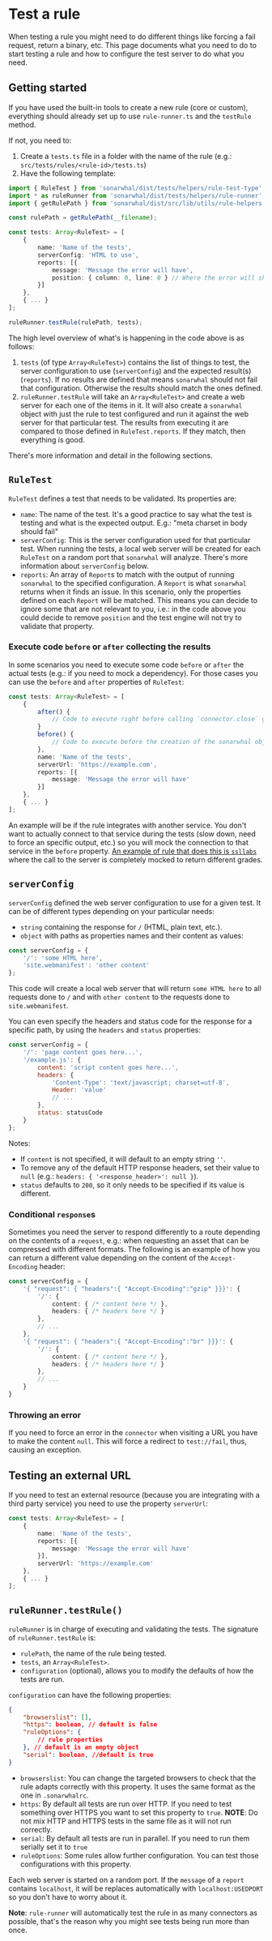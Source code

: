 # Test a rule

When testing a rule you might need to do different things like forcing a fail
request, return a binary, etc. This page documents what you need to do to start
testing a rule and how to configure the test server to do what you need.

## Getting started

If you have used the built-in tools to create a new rule (core or custom),
everything should already set up to use `rule-runner.ts` and the `testRule`
method.

If not, you need to:

1. Create a `tests.ts` file in a folder with the name of the rule
   (e.g.: `src/tests/rules/<rule-id>/tests.ts`)
1. Have the following template:

```ts
import { RuleTest } from 'sonarwhal/dist/tests/helpers/rule-test-type'; // eslint-disable-line no-unused-vars
import * as ruleRunner from 'sonarwhal/dist/tests/helpers/rule-runner';
import { getRulePath } from 'sonarwhal/dist/src/lib/utils/rule-helpers';

const rulePath = getRulePath(__filename);

const tests: Array<RuleTest> = [
    {
        name: 'Name of the tests',
        serverConfig: 'HTML to use',
        reports: [{
            message: 'Message the error will have',
            position: { column: 0, line: 0 } // Where the error will show.
        }]
    },
    { ... }
];

ruleRunner.testRule(rulePath, tests);
```

The high level overview of what's is happening in the code above is as follows:

1. `tests` (of type `Array<RuleTest>`) contains the list of things to test, the
   server configuration to use (`serverConfig`) and the expected result(s)
   (`reports`). If no results are defined that means `sonarwhal` should not
   fail that configuration. Otherwise the results should match the ones
   defined.
1. `ruleRunner.testRule` will take an `Array<RuleTest>` and create a web server
   for each one of the items in it. It will also create a `sonarwhal` object
   with just the rule to test configured and run it against the web server for
   that particular test.
   The results from executing it are compared to those defined in
   `RuleTest.reports`. If they match, then everything is good.

There's more information and detail in the following sections.

## `RuleTest`

`RuleTest` defines a test that needs to be validated. Its properties are:

* `name`: The name of the test. It's a good practice to say what the test is
  testing and what is the expected output. E.g.: "meta charset in body should
  fail"
* `serverConfig`: This is the server configuration used for that particular
  test. When running the tests, a local web server will be created for each
  `RuleTest` on a random port that `sonarwhal` will analyze. There's more
  information about `serverConfig` below.
* `reports`: An array of `Report`s to match with the output of running
  `sonarwhal` to the specified configuration. A `Report` is what `sonarwhal`
  returns when it finds an issue. In this scenario, only the properties defined
  on each `Report` will be matched. This means you can decide to ignore some
  that are not relevant to you, i.e.: in the code above you could decide to
  remove `position` and the test engine will not try to validate that property.

### Execute code `before` or `after` collecting the results

In some scenarios you need to execute some code `before` or `after`
the actual tests (e.g.: if you need to mock a dependency). For those
cases you can use the `before` and `after` properties of `RuleTest`:

```ts
const tests: Array<RuleTest> = [
    {
        after() {
            // Code to execute right before calling `connector.close` goes here.
        }
        before() {
            // Code to execute before the creation of the sonarwhal object goes here.
        },
        name: 'Name of the tests',
        serverUrl: 'https://example.com',
        reports: [{
            message: 'Message the error will have'
        }]
    },
    { ... }
];
```

An example will be if the rule integrates with another service. You don't want
to actually connect to that service during the tests (slow down, need to force
an specific output, etc.) so you will mock the connection to that service in
the `before` property.
[An example of rule that does this is `ssllabs`][ssllabs tests] where the call
to the server is completely mocked to return different grades.

## `serverConfig`

`serverConfig` defined the web server configuration to use for a given test.
It can be of different types depending on your particular needs:

* `string` containing the response for `/` (HTML, plain text, etc.).
* `object` with paths as properties names and their content as values:

<!-- eslint-disable no-unused-vars -->

```js
const serverConfig = {
    '/': 'some HTML here',
    'site.webmanifest': 'other content'
};
```

This code will create a local web server that will return `some HTML here` to
all requests done to `/` and with `other content` to the requests done to
`site.webmanifest`.

You can even specify the headers and status code for the response for
a specific path, by using the `headers` and `status` properties:

<!-- eslint-disable no-unused-vars -->

```js
const serverConfig = {
    '/': 'page content goes here...',
    '/example.js': {
        content: 'script content goes here...',
        headers: {
            'Content-Type': 'text/javascript; charset=utf-8',
            Header: 'value'
            // ...
        },
        status: statusCode
    }
};
```

Notes:

* If `content` is not specified, it will default to an empty string `''`.
* To remove any of the default HTTP response headers, set their value
  to `null` (e.g.: `headers: { '<response_header>': null }`).
* `status` defaults to `200`, so it only needs to be specified if its
  value is different.

### Conditional `response`s

Sometimes you need the server to respond differently to a route depending
on the contents of a `request`, e.g.: when requesting an asset that can be
compressed with different formats. The following is an example of how you
can return a different value depending on the content of the
`Accept-Encoding` header:

<!-- eslint-disable no-unused-vars -->

```ts
const serverConfig = {
    '{ "request": { "headers":{ "Accept-Encoding":"gzip" }}}': {
        '/': {
            content: { /* content here */ },
            headers: { /* headers here */ }
        },
        // ...
    },
    '{ "request": { "headers":{ "Accept-Encoding":"br" }}}': {
        '/': {
            content: { /* content here */ },
            headers: { /* headers here */ }
        },
        // ...
    }
}
```

### Throwing an error

If you need to force an error in the `connector` when visiting a URL
you have to make the content `null`. This will force a redirect to
`test://fail`, thus, causing an exception.

## Testing an external URL

If you need to test an external resource (because you are integrating
with a third party service) you need to use the property `serverUrl`:

```ts
const tests: Array<RuleTest> = [
    {
        name: 'Name of the tests',
        reports: [{
            message: 'Message the error will have'
        }],
        serverUrl: 'https://example.com'
    },
    { ... }
];
```

## `ruleRunner.testRule()`

`ruleRunner` is in charge of executing and validating the tests. The signature
of `ruleRunner.testRule` is:

* `rulePath`, the name of the rule being tested.
* `tests`, an `Array<RuleTest>`.
* `configuration` (optional), allows you to modify the defaults of how the
   tests are run.

`configuration` can have the following properties:

```json
{
    "browserslist": [],
    "https": boolean, // default is false
    "ruleOptions": {
        // rule properties
    }, // default is an empty object
    "serial": boolean, //default is true
}
```

* `browserslist`: You can change the targeted browsers to check that the rule
  adapts correctly with this property. It uses the same format as the one in
  `.sonarwhalrc`.
* `https`: By default all tests are run over HTTP. If you need to test
  something over HTTPS you want to set this property to `true`.
  **NOTE**: Do not mix HTTP and HTTPS tests in the same file as it will not run
  correctly.
* `serial`: By default all tests are run in parallel. If you need to run them
  serially set it to `true`
* `ruleOptions`: Some rules allow further configuration. You can test those
  configurations with this property.

Each web server is started on a random port. If the `message` of a `report`
contains `localhost`, it will be replaces automatically with
`localhost:USEDPORT` so you don't have to worry about it.

**Note**: `rule-runner` will automatically test the rule in as many connectors
as possible, that's the reason why you might see tests being run more than
once.

<!-- link labels -->

[ssllabs tests]: https://github.com/sonarwhal/sonarwhal/blob/master/packages/rule-ssllabs/tests/tests.ts
